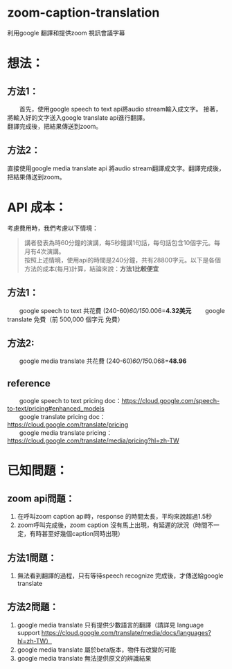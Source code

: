 # zoom-caption-translation
利用google 翻譯和提供zoom 視訊會議字幕
# 想法：    
## 方法1：   
&emsp;&emsp;首先，使用google speech to text api將audio stream輸入成文字。 
接著，將輸入好的文字送入google translate api進行翻譯。  
翻譯完成後，把結果傳送到zoom。    
## 方法2：
直接使用google media translate api 將audio stream翻譯成文字。翻譯完成後，把結果傳送到zoom。    

# API 成本：
考慮費用時，我們考慮以下情境：    
>講者發表為時60分鐘的演講，每5秒鐘講1句話，每句話包含10個字元。每月有4次演講。  
按照上述情境，使用api的時間是240分鐘，共有28800字元。以下是各個方法的成本(每月)計算，結論來說：**方法1比較便宜**  
## 方法1：    
&emsp;&emsp;google speech to text 共花費 (240-60)*60/15*0.006=**4.32美元** 
&emsp;&emsp;google translate 免費（前 500,000 個字元 免費） 
## 方法2:
&emsp;&emsp;google media translate 共花費 (240-60)*60/15*0.068=**48.96**   
## reference 
&emsp;&emsp;google speech to text pricing doc：https://cloud.google.com/speech-to-text/pricing#enhanced_models   
&emsp;&emsp;google translate pricing doc：https://cloud.google.com/translate/pricing   
&emsp;&emsp;google media translate pricing：https://cloud.google.com/translate/media/pricing?hl=zh-TW   
# 已知問題：
## zoom api問題：
1. 在呼叫zoom caption api時，response 的時間太長，平均來說超過1.5秒 
2. zoom呼叫完成後，zoom caption 沒有馬上出現，有延遲的狀況（時間不一定，有時甚至好幾個caption同時出現） 
## 方法1問題：
1. 無法看到翻譯的過程，只有等待speech recognize 完成後，才傳送給google translate  

## 方法2問題：
1. google media translate 只有提供少數語言的翻譯（請詳見 language support https://cloud.google.com/translate/media/docs/languages?hl=zh-TW）
2. google media translate 屬於beta版本，物件有改變的可能
3. google media translate 無法提供原文的辨識結果
